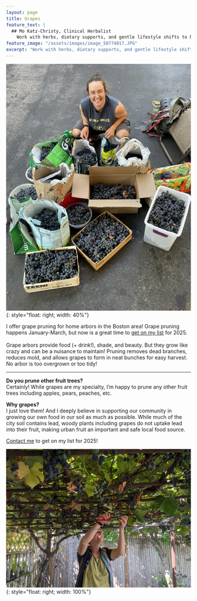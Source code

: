 ```yaml
---
layout: page
title: Grapes
feature_text: |
  ## Mo Katz-Christy, Clinical Herbalist
    Work with herbs, dietary supports, and gentle lifestyle shifts to help you meet your health goals.
feature_image: "/assets/images/image_50774017.JPG"
excerpt: "Work with herbs, dietary supports, and gentle lifestyle shifts to help you meet your health goals."
---
```


![](/assets/images/mograpebags.jpg){: style="float: right; width: 40%"}

I offer grape pruning for home arbors in the Boston area! Grape pruning happens January-March, but now is a great time to [get on my list](https://mokatzchristy.com/contact.html) for 2025.\
\
Grape arbors provide food (+ drink!), shade, and beauty. But they grow like crazy and can be a nuisance to maintain! Pruning removes dead branches, reduces mold, and allows grapes to form in neat bunches for easy harvest. No arbor is too overgrown or too tidy!

---

**Do you prune other fruit trees?**\
Certainly! While grapes are my specialty, I’m happy to prune any other fruit trees including apples, pears, peaches, etc.

**Why grapes?**\
I just love them! And I deeply believe in supporting our community in growing our own food in our soil as much as possible. While much of the city soil contains lead, woody plants including grapes do not uptake lead into their fruit, making urban fruit an important and safe local food source.

[Contact me](https://mokatzchristy.com/contact.html) to get on my list for 2025!

![](/assets/images/image000002.jpg){: style="float: right; width: 100%"}

